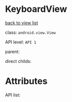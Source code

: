 # KeyboardView

[back to view list](View_list.md#KeyboardView)

class: `android.view.View`

API level: `API 1`

parent: [](.md)

direct childs:

# Attributes

API list:
